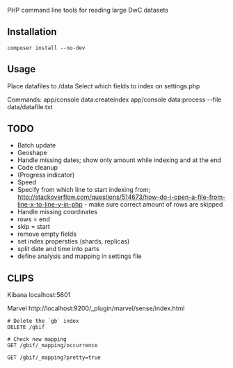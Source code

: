 
PHP command line tools for reading large DwC datasets

Installation
------------

	composer install --no-dev

Usage
-----
Place datafiles to /data
Select which fields to index on settings.php

Commands:
	app/console data:createindex
	app/console data:process --file data/datafile.txt

TODO
----

- Batch update
- Geoshape
- Handle missing dates; show only amount while indexing and at the end
- Code cleanup
- (Progress indicator)
- Speed
- Specify from which line to start indexing from; http://stackoverflow.com/questions/514673/how-do-i-open-a-file-from-line-x-to-line-y-in-php - make sure correct amount of rows are skipped
- Handle missing coordinates
- rows = end
- skip = start
- remove empty fields
- set index propersties (shards, replicas)
- split date and time into parts
- define analysis and mapping in settings file


CLIPS
-----

Kibana
localhost:5601

Marvel
http://localhost:9200/_plugin/marvel/sense/index.html

	# Delete the `gb` index
	DELETE /gbif

	# Check new mapping
	GET /gbif/_mapping/occurrence

	GET /gbif/_mapping?pretty=true

